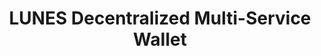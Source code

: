 ---
# This file is licensed under the MIT License (MIT) available on
# http://opensource.org/licenses/MIT.

id: lunes
title: "LUNES Decentralized Multi-Service Wallet"
titleshort: "LUNES"
compat: "mobile web android ios"
level: 3
platform:
  - mobile:
    name: mobile
    os:
      - name: ios
        text: "walletlunes"
        link: "https://itunes.apple.com/us/app/lunes-wallet/id1447150748"
        source: "https://github.com/Lunes-platform/Lunes_Wallet"
        screenshot: "lunes.png"
        check:
          control: "checkpasscontrolmulti"
          validation: "checkfailvalidationcentralized"
          transparency: "checkpasstransparencyopensource"
          environment: "checkpassenvironmenttwofactor"
          privacy: "checkpassprivacybasic"
          fees: "checkpassfeecontroldynamic"
        privacycheck:
          privacyaddressreuse: "checkpassprivacyaddressrotation"
          privacydisclosure: "checkfailprivacydisclosureaccount"
          privacynetwork: "checkfailprivacynetworknosupporttor"
      - name: android
        text: "walletlunes"
        link: "https://play.google.com/store/apps/details?id=com.luneswallet&hl=en"
        source: "https://github.com/Lunes-platform/Lunes_Wallet"
        screenshot: "lunes.png"
        check:
          control: "checkpasscontrolmulti"
          validation: "checkfailvalidationcentralized"
          transparency: "checkpasstransparencyopensource"
          environment: "checkpassenvironmenttwofactor"
          privacy: "checkpassprivacybasic"
          fees: "checkpassfeecontroldynamic"
        privacycheck:
          privacyaddressreuse: "checkpassprivacyaddressrotation"
          privacydisclosure: "checkfailprivacydisclosureaccount"
          privacynetwork: "checkfailprivacynetworknosupporttor"
  - web:
    name: web
    os:
      - name: web
        text: "walletlunes"
        link: "https://luneswallet.app"
        source: "https://github.com/Lunes-platform/Lunes_Wallet"
        screenshot: "lunes.png"
        check:
          control: "checkpasscontrolmulti"
          validation: "checkfailvalidationcentralized"
          transparency: "checkfailtransparencyremote"
          environment: "checkpassenvironmenttwofactor"
          privacy: "checkpassprivacybasic"
          fees: "checkpassfeecontroldynamic"
        privacycheck:
          privacyaddressreuse: "checkpassprivacyaddressrotation"
          privacydisclosure: "checkfailprivacydisclosureaccount"
          privacynetwork: "checkpassprivacynetworksupporttorproxy"
---